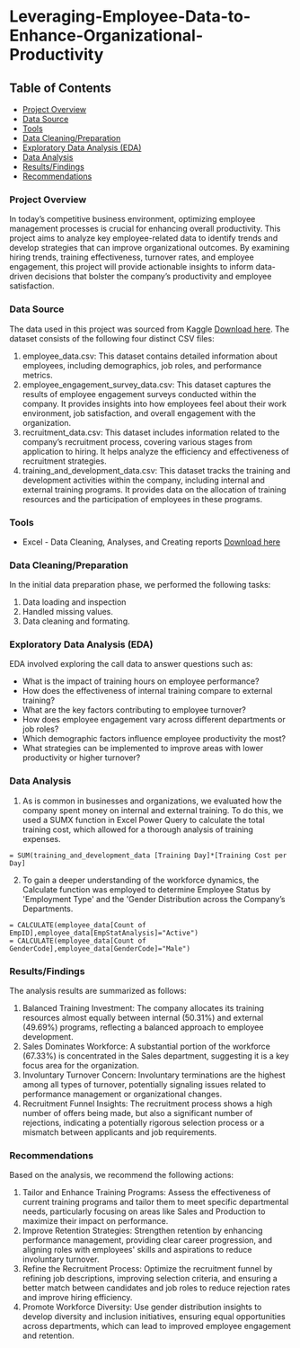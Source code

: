 # Leveraging-Employee-Data-to-Enhance-Organizational-Productivity

## Table of Contents
- [Project Overview](#project-overview)
- [Data Source](#data-source)
- [Tools](#tools)
- [Data Cleaning/Preparation](#data-cleaningpreparation)
- [Exploratory Data Analysis (EDA)](#exploratory-data-analysis-eda)
- [Data Analysis](#data_analysis)
- [Results/Findings](#resultsfindings)
- [Recommendations](#recommendations)

### Project Overview
In today’s competitive business environment, optimizing employee management processes is crucial for enhancing overall productivity. This project aims to analyze key employee-related data to identify trends and develop strategies that can improve organizational outcomes. By examining hiring trends, training effectiveness, turnover rates, and employee engagement, this project will provide actionable insights to inform data-driven decisions that bolster the company’s productivity and employee satisfaction.


### Data Source
The data used in this project was sourced from Kaggle [Download here](https://www.kaggle.com/datasets/ravindrasinghrana/employeedataset). The dataset consists of the following four distinct CSV files:
1. employee_data.csv: This dataset contains detailed information about employees, including demographics, job roles, and performance metrics.
2. employee_engagement_survey_data.csv: This dataset captures the results of employee engagement surveys conducted within the company. It provides insights into how employees feel about their work environment, job satisfaction, and overall engagement with the organization.
3. recruitment_data.csv: This dataset includes information related to the company’s recruitment process, covering various stages from application to hiring. It helps analyze the efficiency and effectiveness of recruitment strategies.
4. training_and_development_data.csv: This dataset tracks the training and development activities within the company, including internal and external training programs. It provides data on the allocation of training resources and the participation of employees in these programs.

### Tools
 - Excel - Data Cleaning, Analyses, and Creating reports [Download here](https://microsoft.com)

### Data Cleaning/Preparation
In the initial data preparation phase, we performed the following tasks:
1. Data loading and inspection
2. Handled missing values.
3. Data cleaning and formating.

### Exploratory Data Analysis (EDA)
EDA involved exploring the call data to answer questions such as:
- What is the impact of training hours on employee performance?
- How does the effectiveness of internal training compare to external training?
- What are the key factors contributing to employee turnover?
- How does employee engagement vary across different departments or job roles?
- Which demographic factors influence employee productivity the most?
- What strategies can be implemented to improve areas with lower productivity or higher turnover?

### Data Analysis
1. As is common in businesses and organizations, we evaluated how the company spent money on internal and external training. To do this, we used a SUMX function in Excel Power Query to calculate the total training cost, which allowed for a thorough analysis of training expenses.
```DAX Calculations
= SUM(training_and_development_data [Training Day]*[Training Cost per Day]
```
2. To gain a deeper understanding of the workforce dynamics, the Calculate function was employed to determine Employee Status by 'Employment Type' and the 'Gender Distribution across the Company’s Departments.
```
= CALCULATE(employee_data[Count of EmpID],employee_data[EmpStatAnalysis]="Active")
= CALCULATE(employee_data[Count of GenderCode],employee_data[GenderCode]="Male")

```

### Results/Findings
The analysis results are summarized as follows:
1. Balanced Training Investment: The company allocates its training resources almost equally between internal (50.31%) and external (49.69%) programs, reflecting a balanced approach to employee development.
2. Sales Dominates Workforce: A substantial portion of the workforce (67.33%) is concentrated in the Sales department, suggesting it is a key focus area for the organization.
3. Involuntary Turnover Concern: Involuntary terminations are the highest among all types of turnover, potentially signaling issues related to performance management or organizational changes.
4. Recruitment Funnel Insights: The recruitment process shows a high number of offers being made, but also a significant number of rejections, indicating a potentially rigorous selection process or a mismatch between applicants and job requirements.

### Recommendations
Based on the analysis, we recommend the following actions:
1. Tailor and Enhance Training Programs: Assess the effectiveness of current training programs and tailor them to meet specific departmental needs, particularly focusing on areas like Sales and Production to maximize their impact on performance.
2. Improve Retention Strategies: Strengthen retention by enhancing performance management, providing clear career progression, and aligning roles with employees' skills and aspirations to reduce involuntary turnover.
3. Refine the Recruitment Process: Optimize the recruitment funnel by refining job descriptions, improving selection criteria, and ensuring a better match between candidates and job roles to reduce rejection rates and improve hiring efficiency.
4. Promote Workforce Diversity: Use gender distribution insights to develop diversity and inclusion initiatives, ensuring equal opportunities across departments, which can lead to improved employee engagement and retention.
